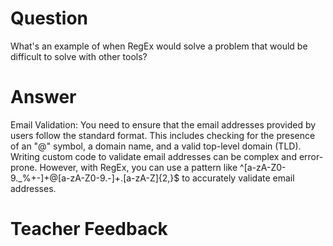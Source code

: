 # Question
What's an example of when RegEx would solve a problem that would be difficult to solve with other tools?

# Answer

Email Validation: You need to ensure that the email addresses provided by users follow the standard format. This includes checking for the presence of an "@" symbol, a domain name, and a valid top-level domain (TLD). Writing custom code to validate email addresses can be complex and error-prone. However, with RegEx, you can use a pattern like ^[a-zA-Z0-9._%+-]+@[a-zA-Z0-9.-]+\.[a-zA-Z]{2,}$ to accurately validate email addresses.


# Teacher Feedback